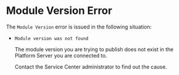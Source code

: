 # Module Version Error

The `Module Version` error is issued in the following situation:

* `Module version was not found`
  
    The module version you are trying to publish does not exist in the Platform Server you are connected to.

    Contact the Service Center administrator to find out the cause.
